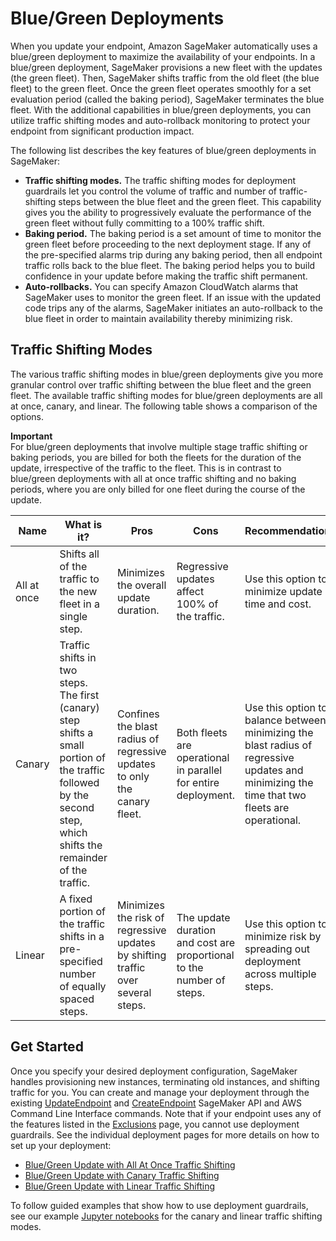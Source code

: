 # Blue/Green Deployments<a name="deployment-guardrails-blue-green"></a>

When you update your endpoint, Amazon SageMaker automatically uses a blue/green deployment to maximize the availability of your endpoints\. In a blue/green deployment, SageMaker provisions a new fleet with the updates \(the green fleet\)\. Then, SageMaker shifts traffic from the old fleet \(the blue fleet\) to the green fleet\. Once the green fleet operates smoothly for a set evaluation period \(called the baking period\), SageMaker terminates the blue fleet\. With the additional capabilities in blue/green deployments, you can utilize traffic shifting modes and auto\-rollback monitoring to protect your endpoint from significant production impact\.

The following list describes the key features of blue/green deployments in SageMaker:
+ **Traffic shifting modes\.** The traffic shifting modes for deployment guardrails let you control the volume of traffic and number of traffic\-shifting steps between the blue fleet and the green fleet\. This capability gives you the ability to progressively evaluate the performance of the green fleet without fully committing to a 100% traffic shift\.
+ **Baking period\.** The baking period is a set amount of time to monitor the green fleet before proceeding to the next deployment stage\. If any of the pre\-specified alarms trip during any baking period, then all endpoint traffic rolls back to the blue fleet\. The baking period helps you to build confidence in your update before making the traffic shift permanent\.
+ **Auto\-rollbacks\.** You can specify Amazon CloudWatch alarms that SageMaker uses to monitor the green fleet\. If an issue with the updated code trips any of the alarms, SageMaker initiates an auto\-rollback to the blue fleet in order to maintain availability thereby minimizing risk\.

## Traffic Shifting Modes<a name="deployment-guardrails-blue-green-traffic-modes"></a>

The various traffic shifting modes in blue/green deployments give you more granular control over traffic shifting between the blue fleet and the green fleet\. The available traffic shifting modes for blue/green deployments are all at once, canary, and linear\. The following table shows a comparison of the options\.

**Important**  
For blue/green deployments that involve multiple stage traffic shifting or baking periods, you are billed for both the fleets for the duration of the update, irrespective of the traffic to the fleet\. This is in contrast to blue/green deployments with all at once traffic shifting and no baking periods, where you are only billed for one fleet during the course of the update\.


| Name | What is it? | Pros | Cons | Recommendation | 
| --- | --- | --- | --- | --- | 
| All at once | Shifts all of the traffic to the new fleet in a single step\. | Minimizes the overall update duration\. | Regressive updates affect 100% of the traffic\. | Use this option to minimize update time and cost\. | 
| Canary | Traffic shifts in two steps\. The first \(canary\) step shifts a small portion of the traffic followed by the second step, which shifts the remainder of the traffic\. | Confines the blast radius of regressive updates to only the canary fleet\. | Both fleets are operational in parallel for entire deployment\. | Use this option to balance between minimizing the blast radius of regressive updates and minimizing the time that two fleets are operational\. | 
| Linear | A fixed portion of the traffic shifts in a pre\-specified number of equally spaced steps\. | Minimizes the risk of regressive updates by shifting traffic over several steps\. | The update duration and cost are proportional to the number of steps\. | Use this option to minimize risk by spreading out deployment across multiple steps\. | 

## Get Started<a name="deployment-guardrails-blue-green-get-started"></a>

Once you specify your desired deployment configuration, SageMaker handles provisioning new instances, terminating old instances, and shifting traffic for you\. You can create and manage your deployment through the existing [UpdateEndpoint](https://docs.aws.amazon.com/sagemaker/latest/APIReference/API_UpdateEndpoint.html) and [CreateEndpoint](https://docs.aws.amazon.com/sagemaker/latest/APIReference/API_CreateEndpoint.html) SageMaker API and AWS Command Line Interface commands\. Note that if your endpoint uses any of the features listed in the [Exclusions](deployment-guardrails-exclusions.md) page, you cannot use deployment guardrails\. See the individual deployment pages for more details on how to set up your deployment:
+ [ Blue/Green Update with All At Once Traffic Shifting](deployment-guardrails-blue-green-all-at-once.md)
+ [ Blue/Green Update with Canary Traffic Shifting](deployment-guardrails-blue-green-canary.md)
+ [ Blue/Green Update with Linear Traffic Shifting](deployment-guardrails-blue-green-canary.md)

To follow guided examples that show how to use deployment guardrails, see our example [Jupyter notebooks](https://github.com/aws/amazon-sagemaker-examples/tree/master/sagemaker-inference-deployment-guardrails) for the canary and linear traffic shifting modes\.